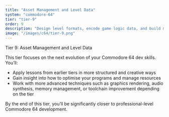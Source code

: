 ```yaml
---
title: "Asset Management and Level Data"
system: "commodore-64"
tier: "tier-9"
order: 9
description: "Design level formats, encode game logic data, and build memory-efficient asset loading."
image: "/images/c64/tier-9.png"
---
```


Tier 9: Asset Management and Level Data

This tier focuses on the next evolution of your Commodore 64 dev skills.
You’ll:
- Apply lessons from earlier tiers in more structured and creative ways
- Gain insight into how to optimise your programs and manage resources
- Work with more advanced techniques such as graphics rendering, audio synthesis,
  memory management, or toolchain improvement depending on the tier

By the end of this tier, you’ll be significantly closer to professional-level Commodore 64 development.
